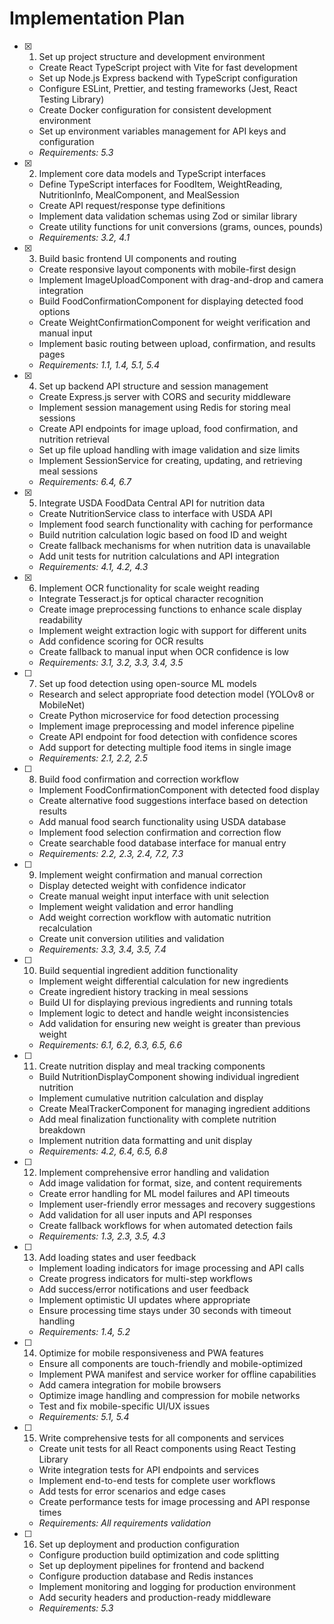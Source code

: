 # Implementation Plan

- [x] 1. Set up project structure and development environment
  - Create React TypeScript project with Vite for fast development
  - Set up Node.js Express backend with TypeScript configuration
  - Configure ESLint, Prettier, and testing frameworks (Jest, React Testing Library)
  - Create Docker configuration for consistent development environment
  - Set up environment variables management for API keys and configuration
  - _Requirements: 5.3_

- [x] 2. Implement core data models and TypeScript interfaces
  - Define TypeScript interfaces for FoodItem, WeightReading, NutritionInfo, MealComponent, and MealSession
  - Create API request/response type definitions
  - Implement data validation schemas using Zod or similar library
  - Create utility functions for unit conversions (grams, ounces, pounds)
  - _Requirements: 3.2, 4.1_

- [x] 3. Build basic frontend UI components and routing
  - Create responsive layout components with mobile-first design
  - Implement ImageUploadComponent with drag-and-drop and camera integration
  - Build FoodConfirmationComponent for displaying detected food options
  - Create WeightConfirmationComponent for weight verification and manual input
  - Implement basic routing between upload, confirmation, and results pages
  - _Requirements: 1.1, 1.4, 5.1, 5.4_

- [x] 4. Set up backend API structure and session management
  - Create Express.js server with CORS and security middleware
  - Implement session management using Redis for storing meal sessions
  - Create API endpoints for image upload, food confirmation, and nutrition retrieval
  - Set up file upload handling with image validation and size limits
  - Implement SessionService for creating, updating, and retrieving meal sessions
  - _Requirements: 6.4, 6.7_

- [x] 5. Integrate USDA FoodData Central API for nutrition data
  - Create NutritionService class to interface with USDA API
  - Implement food search functionality with caching for performance
  - Build nutrition calculation logic based on food ID and weight
  - Create fallback mechanisms for when nutrition data is unavailable
  - Add unit tests for nutrition calculations and API integration
  - _Requirements: 4.1, 4.2, 4.3_

- [x] 6. Implement OCR functionality for scale weight reading
  - Integrate Tesseract.js for optical character recognition
  - Create image preprocessing functions to enhance scale display readability
  - Implement weight extraction logic with support for different units
  - Add confidence scoring for OCR results
  - Create fallback to manual input when OCR confidence is low
  - _Requirements: 3.1, 3.2, 3.3, 3.4, 3.5_

- [ ] 7. Set up food detection using open-source ML models
  - Research and select appropriate food detection model (YOLOv8 or MobileNet)
  - Create Python microservice for food detection processing
  - Implement image preprocessing and model inference pipeline
  - Create API endpoint for food detection with confidence scores
  - Add support for detecting multiple food items in single image
  - _Requirements: 2.1, 2.2, 2.5_

- [ ] 8. Build food confirmation and correction workflow
  - Implement FoodConfirmationComponent with detected food display
  - Create alternative food suggestions interface based on detection results
  - Add manual food search functionality using USDA database
  - Implement food selection confirmation and correction flow
  - Create searchable food database interface for manual entry
  - _Requirements: 2.2, 2.3, 2.4, 7.2, 7.3_

- [ ] 9. Implement weight confirmation and manual correction
  - Display detected weight with confidence indicator
  - Create manual weight input interface with unit selection
  - Implement weight validation and error handling
  - Add weight correction workflow with automatic nutrition recalculation
  - Create unit conversion utilities and validation
  - _Requirements: 3.3, 3.4, 3.5, 7.4_

- [ ] 10. Build sequential ingredient addition functionality
  - Implement weight differential calculation for new ingredients
  - Create ingredient history tracking in meal sessions
  - Build UI for displaying previous ingredients and running totals
  - Implement logic to detect and handle weight inconsistencies
  - Add validation for ensuring new weight is greater than previous weight
  - _Requirements: 6.1, 6.2, 6.3, 6.5, 6.6_

- [ ] 11. Create nutrition display and meal tracking components
  - Build NutritionDisplayComponent showing individual ingredient nutrition
  - Implement cumulative nutrition calculation and display
  - Create MealTrackerComponent for managing ingredient additions
  - Add meal finalization functionality with complete nutrition breakdown
  - Implement nutrition data formatting and unit display
  - _Requirements: 4.2, 6.4, 6.5, 6.8_

- [ ] 12. Implement comprehensive error handling and validation
  - Add image validation for format, size, and content requirements
  - Create error handling for ML model failures and API timeouts
  - Implement user-friendly error messages and recovery suggestions
  - Add validation for all user inputs and API responses
  - Create fallback workflows for when automated detection fails
  - _Requirements: 1.3, 2.3, 3.5, 4.3_

- [ ] 13. Add loading states and user feedback
  - Implement loading indicators for image processing and API calls
  - Create progress indicators for multi-step workflows
  - Add success/error notifications and user feedback
  - Implement optimistic UI updates where appropriate
  - Ensure processing time stays under 30 seconds with timeout handling
  - _Requirements: 1.4, 5.2_

- [ ] 14. Optimize for mobile responsiveness and PWA features
  - Ensure all components are touch-friendly and mobile-optimized
  - Implement PWA manifest and service worker for offline capabilities
  - Add camera integration for mobile browsers
  - Optimize image handling and compression for mobile networks
  - Test and fix mobile-specific UI/UX issues
  - _Requirements: 5.1, 5.4_

- [ ] 15. Write comprehensive tests for all components and services
  - Create unit tests for all React components using React Testing Library
  - Write integration tests for API endpoints and services
  - Implement end-to-end tests for complete user workflows
  - Add tests for error scenarios and edge cases
  - Create performance tests for image processing and API response times
  - _Requirements: All requirements validation_

- [ ] 16. Set up deployment and production configuration
  - Configure production build optimization and code splitting
  - Set up deployment pipelines for frontend and backend
  - Configure production database and Redis instances
  - Implement monitoring and logging for production environment
  - Add security headers and production-ready middleware
  - _Requirements: 5.3_
